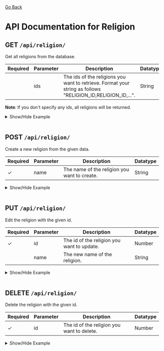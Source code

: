[Go Back](./README.md)

# API Documentation for Religion

## GET `/api/religion/`

Get all religions from the database.

| Required | Parameter | Description                                                                                                 | Datatype |
| -------- | --------- | ----------------------------------------------------------------------------------------------------------- | -------- |
|          | ids       | The ids of the religions you want to retrieve. Format your string as follows "RELIGION_ID,RELIGION_ID,...". | String   |

**Note**: If you don't specify any ids, all religions will be returned.

<details>
<summary>Show/Hide Example</summary>

Send a GET request to `/api/religion/`:

Response:

```json
{
	"success": true,
	"error": "",
	"data": [
		{
			"religionID": 1,
			"religionName": "Atheist",
			"createdAt": "1970-01-01T00:00:00.000Z",
			"updatedAt": "1970-01-01T00:00:00.000Z"
		},
		{
			"religionID": 2,
			"religionName": "Hinduism",
			"createdAt": "1970-01-01T00:00:00.000Z",
			"updatedAt": "1970-01-01T00:00:00.000Z"
		},
		{
			"religionID": 3,
			"religionName": "Christianity",
			"createdAt": "1970-01-01T00:00:00.000Z",
			"updatedAt": "1970-01-01T00:00:00.000Z"
		},
		{
			"religionID": 4,
			"religionName": "Islam",
			"createdAt": "1970-01-01T00:00:00.000Z",
			"updatedAt": "1970-01-01T00:00:00.000Z"
		}
	]
}
```

Send a GET request to `/api/religion/?ids=3,4`:

Response:

```json
{
	"success": true,
	"error": "",
	"data": [
		{
			"religionID": 3,
			"religionName": "Christianity",
			"createdAt": "1970-01-01T00:00:00.000Z",
			"updatedAt": "1970-01-01T00:00:00.000Z"
		},
		{
			"religionID": 4,
			"religionName": "Islam",
			"createdAt": "1970-01-01T00:00:00.000Z",
			"updatedAt": "1970-01-01T00:00:00.000Z"
		}
	]
}
```

</details>
<br>

## POST `/api/religion/`

Create a new religion from the given data.

| Required | Parameter | Description                                  | Datatype |
| -------- | --------- | -------------------------------------------- | -------- |
| ✓        | name      | The name of the religion you want to create. | String   |

<details>
<summary>Show/Hide Example</summary>

Send a POST request to `/api/religion/` with the following body:

```json
{
	"name": "Christianity"
}
```

Response:

```json
{
	"success": true,
	"error": "",
	"data": {
		"religionID": 1,
		"religionName": "Christianity",
		"updatedAt": "1970-01-01T00:00:00.000Z",
		"createdAt": "1970-01-01T00:00:00.000Z"
	}
}
```

</details>
<br>

## PUT `/api/religion/`

Edit the religion with the given id.

| Required | Parameter | Description                                | Datatype |
| -------- | --------- | ------------------------------------------ | -------- |
| ✓        | id        | The id of the religion you want to update. | Number   |
|          | name      | The new name of the religion.              | String   |

<details>
<summary>Show/Hide Example</summary>

Send a PUT request to `/api/religion/` with the following body:

```json
{
	"id": 1,
	"name": "Islam"
}
```

Response:

```json
{
	"success": true,
	"error": "",
	"data": {
		"religionID": 1,
		"religionName": "Islam",
		"updatedAt": "1970-01-01T00:00:00.000Z",
		"createdAt": "1970-01-01T00:00:00.000Z"
	}
}
```

</details>
<br>

## DELETE `/api/religion/`

Delete the religion with the given id.

| Required | Parameter | Description                                | Datatype |
| -------- | --------- | ------------------------------------------ | -------- |
| ✓        | id        | The id of the religion you want to delete. | Number   |

<details>
<summary>Show/Hide Example</summary>
Send a DELETE request to `/api/religion/` with the following body:

```json
{
	"id": 1
}
```

Response:

```json
{
	"success": true,
	"error": "",
	"data": 1
}
```

</details>
